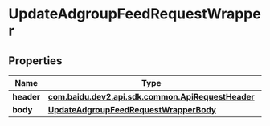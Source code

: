 

# UpdateAdgroupFeedRequestWrapper


## Properties

Name | Type | Description | Notes
------------ | ------------- | ------------- | -------------
**header** | [**com.baidu.dev2.api.sdk.common.ApiRequestHeader**](com.baidu.dev2.api.sdk.common.ApiRequestHeader.md) |  |  [optional]
**body** | [**UpdateAdgroupFeedRequestWrapperBody**](UpdateAdgroupFeedRequestWrapperBody.md) |  |  [optional]



